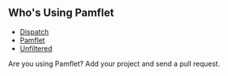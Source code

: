 Who's Using Pamflet
-------------------

* [Dispatch](http://dispatch.databinder.net/)
* [Pamflet](http://pamflet.databinder.net/)
* [Unfiltered](http://unfiltered.databinder.net/)

Are you using Pamflet? Add your project and send a pull request.

